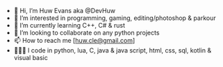 - 👋 Hi, I’m Huw Evans aka @DevHuw
- 👀 I’m interested in programming, gaming, editing/photoshop & parkour 
- 🌱 I’m currently learning C++, C# & rust
- 💞️ I’m looking to collaborate on any python projects
- 📫 How to reach me [huw.cle@gmail.com]
- 👨🏻‍💻 I code in python, lua, C, java & java script, html, css, sql, kotlin & visual basic
